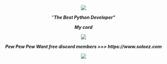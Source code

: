 <p align="center">
  <kbd><img src="https://i.pinimg.com/originals/fa/7e/99/fa7e9944c15ab3e99d76f4635e910d5e.gif">
</p>
<p align="center">
 "<b><i>The Best Python Developer<i/><b/>"
<p align="center">
 <p align="center">
   My cord
 <p align="center">
<img src="https://discord.c99.nl/widget/theme-2/852784347156185098.png">
<p align="center">
  Pew
        Pew
  Pew
  Want free discord members >>> https://www.soloez.com
<p align="center">
  <a href="https://github.com/antonkomarev/github-profile-views-counter">
    <img src="https://komarev.com/ghpvc/?username=solodevOG">
</a>
